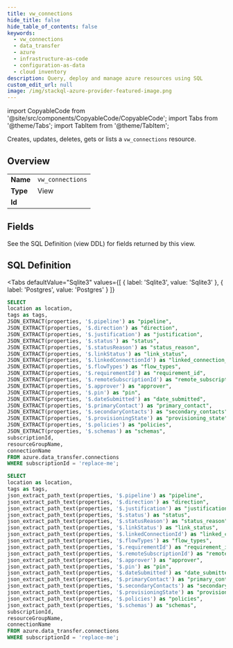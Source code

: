 ```yaml
--- 
title: vw_connections
hide_title: false
hide_table_of_contents: false
keywords:
  - vw_connections
  - data_transfer
  - azure
  - infrastructure-as-code
  - configuration-as-data
  - cloud inventory
description: Query, deploy and manage azure resources using SQL
custom_edit_url: null
image: /img/stackql-azure-provider-featured-image.png
---
```


import CopyableCode from '@site/src/components/CopyableCode/CopyableCode';
import Tabs from '@theme/Tabs';
import TabItem from '@theme/TabItem';

Creates, updates, deletes, gets or lists a <code>vw_connections</code> resource.

## Overview
<table><tbody>
<tr><td><b>Name</b></td><td><code>vw_connections</code></td></tr>
<tr><td><b>Type</b></td><td>View</td></tr>
<tr><td><b>Id</b></td><td><CopyableCode code="azure.data_transfer.vw_connections" /></td></tr>
</tbody></table>

## Fields

See the SQL Definition (view DDL) for fields returned by this view.

## SQL Definition

<Tabs
defaultValue="Sqlite3"
values={[
{ label: 'Sqlite3', value: 'Sqlite3' },
{ label: 'Postgres', value: 'Postgres' }
]}
>
<TabItem value="Sqlite3">

```sql
SELECT
location as location,
tags as tags,
JSON_EXTRACT(properties, '$.pipeline') as "pipeline",
JSON_EXTRACT(properties, '$.direction') as "direction",
JSON_EXTRACT(properties, '$.justification') as "justification",
JSON_EXTRACT(properties, '$.status') as "status",
JSON_EXTRACT(properties, '$.statusReason') as "status_reason",
JSON_EXTRACT(properties, '$.linkStatus') as "link_status",
JSON_EXTRACT(properties, '$.linkedConnectionId') as "linked_connection_id",
JSON_EXTRACT(properties, '$.flowTypes') as "flow_types",
JSON_EXTRACT(properties, '$.requirementId') as "requirement_id",
JSON_EXTRACT(properties, '$.remoteSubscriptionId') as "remote_subscription_id",
JSON_EXTRACT(properties, '$.approver') as "approver",
JSON_EXTRACT(properties, '$.pin') as "pin",
JSON_EXTRACT(properties, '$.dateSubmitted') as "date_submitted",
JSON_EXTRACT(properties, '$.primaryContact') as "primary_contact",
JSON_EXTRACT(properties, '$.secondaryContacts') as "secondary_contacts",
JSON_EXTRACT(properties, '$.provisioningState') as "provisioning_state",
JSON_EXTRACT(properties, '$.policies') as "policies",
JSON_EXTRACT(properties, '$.schemas') as "schemas",
subscriptionId,
resourceGroupName,
connectionName
FROM azure.data_transfer.connections
WHERE subscriptionId = 'replace-me';
```

</TabItem>
<TabItem value="Postgres">

```sql
SELECT
location as location,
tags as tags,
json_extract_path_text(properties, '$.pipeline') as "pipeline",
json_extract_path_text(properties, '$.direction') as "direction",
json_extract_path_text(properties, '$.justification') as "justification",
json_extract_path_text(properties, '$.status') as "status",
json_extract_path_text(properties, '$.statusReason') as "status_reason",
json_extract_path_text(properties, '$.linkStatus') as "link_status",
json_extract_path_text(properties, '$.linkedConnectionId') as "linked_connection_id",
json_extract_path_text(properties, '$.flowTypes') as "flow_types",
json_extract_path_text(properties, '$.requirementId') as "requirement_id",
json_extract_path_text(properties, '$.remoteSubscriptionId') as "remote_subscription_id",
json_extract_path_text(properties, '$.approver') as "approver",
json_extract_path_text(properties, '$.pin') as "pin",
json_extract_path_text(properties, '$.dateSubmitted') as "date_submitted",
json_extract_path_text(properties, '$.primaryContact') as "primary_contact",
json_extract_path_text(properties, '$.secondaryContacts') as "secondary_contacts",
json_extract_path_text(properties, '$.provisioningState') as "provisioning_state",
json_extract_path_text(properties, '$.policies') as "policies",
json_extract_path_text(properties, '$.schemas') as "schemas",
subscriptionId,
resourceGroupName,
connectionName
FROM azure.data_transfer.connections
WHERE subscriptionId = 'replace-me';
```

</TabItem>
</Tabs>
